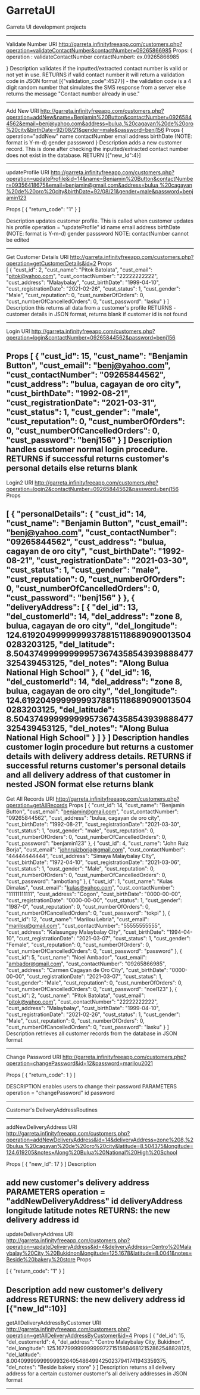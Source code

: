 # GarretaUI
Garreta UI development projects


----------------------------------------------------------------------------------
Validate Number
URI
http://garreta.infinityfreeapp.com/customers.php?operation=validateContactNumber&contactNumber=09265866985
Props:
{
	operation : validateContactNumber
	contactNumbert: ex.09265866985

}
Description
validates if the inputted/extracted contact number is valid or not yet in use.
RETURNS
		if valid contact number 
			it will return a validation code in JSON format
					[{"validation_code":4527}]
			- the validation code is a 4 digit random number that simulates the SMS response from a server
		else
			returns the message "Contact number already in use." 

------------------------------------------------------------------------------------
Add New
URI
http://garreta.infinityfreeapp.com/customers.php?operation=addNew&name=Benjamin%20Button&contactNumber=09265844562&email=benj@yahoo.com&address=bulua,%20cagayan%20de%20oro%20city&birthDate=92/08/21&gender=male&password=benj156
Props {
	operation="addNew"
		name
		contactNumber
		email
		address
		birthDate (NOTE: format is Y-m-d)
		gender
		passsword
}
Description
adds a new customer record. This is done after checking the inputted/extracted contact number does not exist in the database.
RETURN
			[{"new_Id":4}]

------------------------------------------------------------------------------------
updateProfile
URI
http://garreta.infinityfreeapp.com/customers.php?operation=updateProfile&id=14&name=Benjamin%20Button&contactNumber=09356418675&email=benjamin@gmail.com&address=bulua,%20cagayan%20de%20oro%20city&birthDate=92/08/21&gender=male&password=benjamin123

Props
[
  {
    "return_code": "1"
  }
]

Description
updates customer profile. This is called when customer updates his profile
	operation = "updateProfile"
		id
		name
		email
		address
		birthDate (NOTE: format is Y-m-d)
		gender
		passsword
		NOTE: contactNumber cannot be edited

------------------------------------------------------------------------------------
Get Customer Details
URI
http://garreta.infinityfreeapp.com/customers.php?operation=getCustomerDetails&id=2
Props	
[
  {
    "cust_id": 2,
    "cust_name": "Pitok Batolata",
    "cust_email": "pitok@yahoo.com",
    "cust_contactNumber": "22222222222",
    "cust_address": "Malaybalay",
    "cust_birthDate": "1999-04-10",
    "cust_registrationDate": "2021-02-26",
    "cust_status": 1,
    "cust_gender": "Male",
    "cust_reputation": 0,
    "cust_numberOfOrders": 0,
    "cust_numberOfCancelledOrders": 0,
    "cust_password": "lasku"
  }
]
Description
this returns all data from a customer's profile
RETURNS
		- customer details in JSON format, returns blank if customer id is not found 

------------------------------------------------------------------------------------

Login
URI
http://garreta.infinityfreeapp.com/customers.php?operation=login&contactNumber=09265844562&password=benj156

Props
[
  {
    "cust_id": 15,
    "cust_name": "Benjamin Button",
    "cust_email": "benj@yahoo.com",
    "cust_contactNumber": "09265844562",
    "cust_address": "bulua, cagayan de oro city",
    "cust_birthDate": "1992-08-21",
    "cust_registrationDate": "2021-03-31",
    "cust_status": 1,
    "cust_gender": "male",
    "cust_reputation": 0,
    "cust_numberOfOrders": 0,
    "cust_numberOfCancelledOrders": 0,
    "cust_password": "benj156"
  }
]
Description
handles customer normal login procedure.	
RETURNS
		if successful
			returns customer's personal details
		else
			returns blank
------------------------------------------------------------------------------------

Login2
URI
http://garreta.infinityfreeapp.com/customers.php?operation=login2&contactNumber=09265844562&password=benj156
Props 

[
  {
    "personalDetails": {
      "cust_id": 14,
      "cust_name": "Benjamin Button",
      "cust_email": "benj@yahoo.com",
      "cust_contactNumber": "09265844562",
      "cust_address": "bulua, cagayan de oro city",
      "cust_birthDate": "1992-08-21",
      "cust_registrationDate": "2021-03-30",
      "cust_status": 1,
      "cust_gender": "male",
      "cust_reputation": 0,
      "cust_numberOfOrders": 0,
      "cust_numberOfCancelledOrders": 0,
      "cust_password": "benj156"
    }
  },
  {
    "deliveryAddress": [
      {
        "del_id": 13,
        "del_customerId": 14,
        "del_address": "zone 8, bulua, cagayan de oro city",
        "del_longitude": 124.619204999999993788151186890900135040283203125,
        "del_latitude": 8.504374999999999573674358543939888477325439453125,
        "del_notes": "Along Bulua National High School"
      },
      {
        "del_id": 16,
        "del_customerId": 14,
        "del_address": "zone 8, bulua, cagayan de oro city",
        "del_longitude": 124.619204999999993788151186890900135040283203125,
        "del_latitude": 8.504374999999999573674358543939888477325439453125,
        "del_notes": "Along Bulua National High School"
      }
    ]
  }
]
Description
handles customer login procedure but returns a customer details with delivery address details.
RETURNS
		if successful
			returns customer's personal details and all delivery address of that customer in nested JSON format
		else
			returns blank
------------------------------------------------------------------------------------
Get All Records
URI
http://garreta.infinityfreeapp.com/customers.php?operation=getAllRecords
Props
[
  {
    "cust_id": 14,
    "cust_name": "Benjamin Button",
    "cust_email": "benjamin@gmail.com",
    "cust_contactNumber": "09265844562",
    "cust_address": "bulua, cagayan de oro city",
    "cust_birthDate": "1992-08-21",
    "cust_registrationDate": "2021-03-30",
    "cust_status": 1,
    "cust_gender": "male",
    "cust_reputation": 0,
    "cust_numberOfOrders": 0,
    "cust_numberOfCancelledOrders": 0,
    "cust_password": "benjamin123"
  },
  {
    "cust_id": 4,
    "cust_name": "John Ruiz Borja",
    "cust_email": "johnruizborja@gmail.com",
    "cust_contactNumber": "44444444444",
    "cust_address": "Simaya Malaybalay CIty",
    "cust_birthDate": "1972-04-10",
    "cust_registrationDate": "2021-03-06",
    "cust_status": 1,
    "cust_gender": "Male",
    "cust_reputation": 0,
    "cust_numberOfOrders": 0,
    "cust_numberOfCancelledOrders": 0,
    "cust_password": "ambotlang"
  },
  {
    "cust_id": 1,
    "cust_name": "Kulas Dimalas",
    "cust_email": "kulas@yahoo.com",
    "cust_contactNumber": "11111111111",
    "cust_address": "Cogon",
    "cust_birthDate": "0000-00-00",
    "cust_registrationDate": "0000-00-00",
    "cust_status": 1,
    "cust_gender": "1987-0",
    "cust_reputation": 0,
    "cust_numberOfOrders": 0,
    "cust_numberOfCancelledOrders": 0,
    "cust_password": "tokpi"
  },
  {
    "cust_id": 12,
    "cust_name": "Marilou Lebria",
    "cust_email": "marilou@gmail.com",
    "cust_contactNumber": "55555555555",
    "cust_address": "Kalasungay Malaybalay CIty",
    "cust_birthDate": "1994-04-10",
    "cust_registrationDate": "2021-03-07",
    "cust_status": 1,
    "cust_gender": "Female",
    "cust_reputation": 0,
    "cust_numberOfOrders": 0,
    "cust_numberOfCancelledOrders": 0,
    "cust_password": "password"
  },
  {
    "cust_id": 5,
    "cust_name": "Noel Ambador",
    "cust_email": "ambador@gmail.com",
    "cust_contactNumber": "09265866985",
    "cust_address": "Carmen Cagayan de Oro City",
    "cust_birthDate": "0000-00-00",
    "cust_registrationDate": "2021-03-07",
    "cust_status": 1,
    "cust_gender": "Male",
    "cust_reputation": 0,
    "cust_numberOfOrders": 0,
    "cust_numberOfCancelledOrders": 0,
    "cust_password": "noel123"
  },
  {
    "cust_id": 2,
    "cust_name": "Pitok Batolata",
    "cust_email": "pitok@yahoo.com",
    "cust_contactNumber": "22222222222",
    "cust_address": "Malaybalay",
    "cust_birthDate": "1999-04-10",
    "cust_registrationDate": "2021-02-26",
    "cust_status": 1,
    "cust_gender": "Male",
    "cust_reputation": 0,
    "cust_numberOfOrders": 0,
    "cust_numberOfCancelledOrders": 0,
    "cust_password": "lasku"
  }
]
Description
retrieves all customer records from the database in JSON format

------------------------------------------------------------------------------------
Change Password
URI
http://garreta.infinityfreeapp.com/customers.php?operation=changePassword&id=12&password=marilou2021

Props
[
  {
    "return_code": 1
  }
]

DESCRIPTION
	enables users to change their password
PARAMETERS
	operation = "changePassword"
	id
	password

------------------------------------------------------------------------------------

Customer's DeliveryAddressRoutines

------------------------------------------------------------------------------------
addNewDeliveryAddress
URI
http://garreta.infinityfreeapp.com/customers.php?operation=addNewDeliveryAddress&id=14&deliveryAddress=zone%208,%20bulua,%20cagayan%20de%20oro%20city&latitude=8.504375&longitude=124.619205&notes=Along%20Bulua%20National%20High%20School

Props
[
  {
    "new_Id": 17
  }
]
Description

add new customer's delivery address
PARAMETERS
		operation = "addNewDeliveryAddress"
		id
		deliveryAddress
		longitude
		latitude
		notes
RETURNS:
	the new delivery address id 
------------------------------------------------------------------------------------
updateDeliveryAddress
URI
http://garreta.infinityfreeapp.com/customers.php?operation=updateDeliveryAddress&id=4&deliveryAddress=Centro%20Malaybalay%20City,%20Bukidnon&longitude=125.1678&latitude=8.0041&notes=Beside%20bakery%20store
Props

[
  {
    "return_code": "1"
  }
]

Description
add new customer's delivery address
RETURNS:
	the new delivery address id 
	[{"new_Id":10}]
-------------------------------------------------------------------------------------
getAllDeliveryAddressByCustomer
URI
http://garreta.infinityfreeapp.com/customers.php?operation=getAllDeliveryAddressByCustomer&id=4
Props
[
  {
    "del_id": 15,
    "del_customerId": 4,
    "del_address": "Centro Malaybalay City, Bukidnon",
    "del_longitude": 125.16779999999999972715158946812152862548828125,
    "del_latitude": 8.0040999999999993264054864994250237941741943359375,
    "del_notes": "Beside bakery store"
  }
]
Description
returns all delivery address for a certain customer
customer's all delivery addresses in JSON format

-------------------------------------------------------------------------------------
